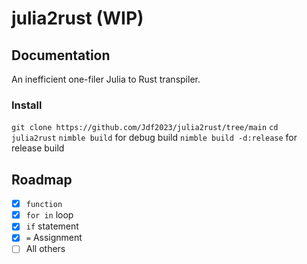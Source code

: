# julia2rust (WIP)

## Documentation

An inefficient one-filer Julia to Rust transpiler.

### Install

`git clone https://github.com/Jdf2023/julia2rust/tree/main`
`cd julia2rust`
`nimble build` for debug build
`nimble build -d:release` for release build

## Roadmap

 - [x] `function`
 - [x] `for in` loop
 - [x] `if` statement
 - [x] `=` Assignment
 - [ ] All others